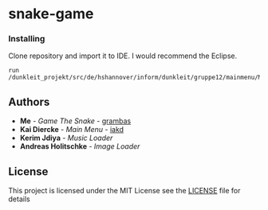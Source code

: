 # snake-game

### Installing

Clone repository and import it to IDE. I would recommend the Eclipse.

```
run /dunkleit_projekt/src/de/hshannover/inform/dunkleit/gruppe12/mainmenu/MainMenuStarter.java
```

## Authors
* **Me** - *Game The Snake* - [grambas](https://github.com/grambas/)
* **Kai Diercke** - *Main Menu* - [iakd](https://github.com/iakd)
* **Kerim Jdiya** - *Music Loader*
* **Andreas Holitschke** - *Image Loader* 


## License

This project is licensed under the MIT License  see the [LICENSE](LICENSE) file for details